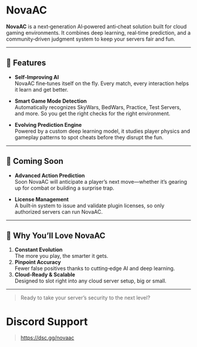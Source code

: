 # NovaAC

**NovaAC** is a next‑generation AI‑powered anti‑cheat solution built for cloud gaming environments. It combines deep learning, real‑time prediction, and a community‑driven judgment system to keep your servers fair and fun.

---

## 🚀 Features

- **Self‑Improving AI**  
  NovaAC fine‑tunes itself on the fly. Every match, every interaction helps it learn and get better.

- **Smart Game Mode Detection**  
  Automatically recognizes SkyWars, BedWars, Practice, Test Servers, and more. So you get the right checks for the right environment.

- **Evolving Prediction Engine**  
  Powered by a custom deep learning model, it studies player physics and gameplay patterns to spot cheats before they disrupt the fun.


---

## 🔧 Coming Soon

- **Advanced Action Prediction**  
  Soon NovaAC will anticipate a player’s next move—whether it’s gearing up for combat or building a surprise trap.

- **License Management**  
  A built‑in system to issue and validate plugin licenses, so only authorized servers can run NovaAC.

---

## 🌟 Why You’ll Love NovaAC

1. **Constant Evolution**  
   The more you play, the smarter it gets.  
2. **Pinpoint Accuracy**  
   Fewer false positives thanks to cutting‑edge AI and deep learning.  
3. **Cloud‑Ready & Scalable**  
   Designed to slot right into any cloud server setup, big or small.

---

> Ready to take your server’s security to the next level?  
 
 # Discord Support
> https://dsc.gg/novaac



